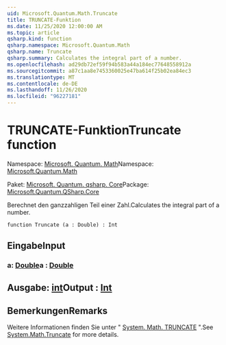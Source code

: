 ```yaml
---
uid: Microsoft.Quantum.Math.Truncate
title: TRUNCATE-Funktion
ms.date: 11/25/2020 12:00:00 AM
ms.topic: article
qsharp.kind: function
qsharp.namespace: Microsoft.Quantum.Math
qsharp.name: Truncate
qsharp.summary: Calculates the integral part of a number.
ms.openlocfilehash: ad29db72ef59f94b583a44a184ec77648558912a
ms.sourcegitcommit: a87c1aa8e7453360025e47ba614f25b02ea84ec3
ms.translationtype: MT
ms.contentlocale: de-DE
ms.lasthandoff: 11/26/2020
ms.locfileid: "96227181"
---
```

# <a name="truncate-function"></a><span data-ttu-id="75146-102">TRUNCATE-Funktion</span><span class="sxs-lookup"><span data-stu-id="75146-102">Truncate function</span></span>

<span data-ttu-id="75146-103">Namespace: [Microsoft. Quantum. Math](xref:Microsoft.Quantum.Math)</span><span class="sxs-lookup"><span data-stu-id="75146-103">Namespace: [Microsoft.Quantum.Math](xref:Microsoft.Quantum.Math)</span></span>

<span data-ttu-id="75146-104">Paket: [Microsoft. Quantum. qsharp. Core](https://nuget.org/packages/Microsoft.Quantum.QSharp.Core)</span><span class="sxs-lookup"><span data-stu-id="75146-104">Package: [Microsoft.Quantum.QSharp.Core](https://nuget.org/packages/Microsoft.Quantum.QSharp.Core)</span></span>


<span data-ttu-id="75146-105">Berechnet den ganzzahligen Teil einer Zahl.</span><span class="sxs-lookup"><span data-stu-id="75146-105">Calculates the integral part of a number.</span></span>

```qsharp
function Truncate (a : Double) : Int
```


## <a name="input"></a><span data-ttu-id="75146-106">Eingabe</span><span class="sxs-lookup"><span data-stu-id="75146-106">Input</span></span>

### <a name="a--double"></a><span data-ttu-id="75146-107">a: [Double](xref:microsoft.quantum.lang-ref.double)</span><span class="sxs-lookup"><span data-stu-id="75146-107">a : [Double](xref:microsoft.quantum.lang-ref.double)</span></span>





## <a name="output--int"></a><span data-ttu-id="75146-108">Ausgabe: [int](xref:microsoft.quantum.lang-ref.int)</span><span class="sxs-lookup"><span data-stu-id="75146-108">Output : [Int](xref:microsoft.quantum.lang-ref.int)</span></span>



## <a name="remarks"></a><span data-ttu-id="75146-109">Bemerkungen</span><span class="sxs-lookup"><span data-stu-id="75146-109">Remarks</span></span>

<span data-ttu-id="75146-110">Weitere Informationen finden Sie unter " [System. Math. TRUNCATE](https://docs.microsoft.com/dotnet/api/system.math.truncate) ".</span><span class="sxs-lookup"><span data-stu-id="75146-110">See [System.Math.Truncate](https://docs.microsoft.com/dotnet/api/system.math.truncate) for more details.</span></span>
